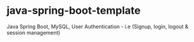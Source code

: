 # java-spring-boot-template

Java Spring Boot,
MySQL,
User Authentication - i.e (Signup, login, logout & session management)
